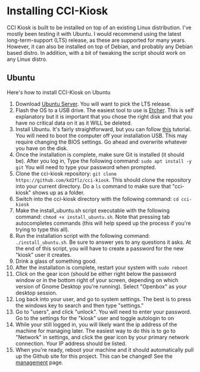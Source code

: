 # Installing CCI-Kiosk

CCI Kiosk is built to be installed on top of an existing Linux distribution. I've mostly been testing it with Ubuntu. I would recommend using the latest long-term-support (LTS) release, as these are supported for many years. However, it can also be installed on top of Debian, and probably any Debian based distro. In addition, with a bit of tweaking the script should work on any Linux distro.

## Ubuntu
Here's how to install CCI-Kiosk on Ubuntu
1. Download [Ubuntu Server](https://ubuntu.com/download/server/). You will want to pick the LTS release. 
2. Flash the OS to a USB drive. The easiest tool to use is [Etcher](https://www.balena.io/etcher/). This is self explanatory but it is important that you chose the right disk and that you have no critical data on it as it WILL be deleted.
3. Install Ubuntu. It's fairly straightforward, but you can follow [this](https://ubuntu.com/tutorials/tutorial-install-ubuntu-server#1-overview) tutorial. You will need to boot the computer off your installation USB. This may require changing the BIOS settings. Go ahead and overwrite whatever you have on the disk.
4. Once the installation is complete, make sure Git is installed (it should be). After you log in, Type the following command: `sudo apt install -y git` You will need to type your password when prompted.
5. Clone the cci-kiosk repository: `git clone https://github.com/kd2flz/cci-kiosk`. This should clone the repository into your current directory. Do a `ls` command to make sure that "cci-kiosk" shows up as a folder.
6. Switch into the cci-kiosk directory with the following command: `cd cci-kiosk`
7. Make the install_ubuntu.sh script executable with the following command: `chmod +x install_ubuntu.sh`. Note that pressing tab autocompletes commands (this will help speed up the process if you're trying to type this all).
8. Run the installation script with the following command: `./install_ubuntu.sh`. Be sure to answer yes to any questions it asks. At the end of this script, you will have to create a password for the new "kiosk" user it creates.
9. Drink a glass of something good.
10. After the installation is complete, restart your system with `sudo reboot`
11. Click on the gear icon (should be either right below the password window or in the bottom right of your screen, depending on which version of Gnome Desktop you're running). Select "Openbox" as your desktop session.
12. Log back into your user, and go to system settings. The best is to press the windows key to search and then type "settings."
13. Go to "users", and click "unlock". You will need to enter your password. Go to the settings for the "kiosk" user and toggle autologin to on
14. While your still logged in, you will likely want the ip address of the machine for managing later. The easiest way to do this is to go to "Network" in settings, and click the gear icon by your primary network connection. Your IP address should be listed.
15. When you're ready, reboot your machine and it should automatically pull up the Github site for this project. This can be changed! See the [management](management.md) page. 